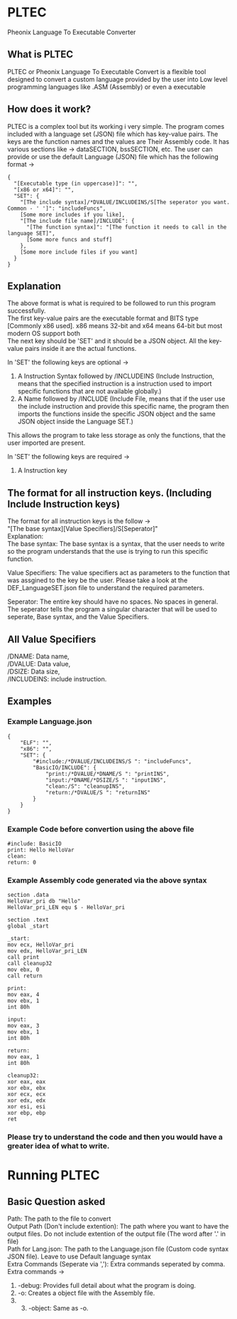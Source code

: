 # PLTEC
Pheonix Language To Executable Converter

## What is PLTEC
PLTEC or Pheonix Language To Executable Convert is a flexible tool designed to convert a custom language provided by the user into Low level programming languages like .ASM (Assembly) or even a executable

## How does it work?
PLTEC is a complex tool but its working i very simple. The program comes included with a language set (JSON) file which has key-value pairs. The keys are the function names and the values are Their Assembly code. It has various sections like -> dataSECTION, bssSECTION, etc. The user can provide or use the default Language (JSON) file which has the following format -> 

    {
      "[Executable type (in uppercase)]": "",
      "[x86 or x64]": "",
      "SET": {
        "[The include syntax]/*DVALUE/INCLUDEINS/S[The seperator you want. Common - ' ']": "includeFuncs",
        [Some more includes if you like],
        "[The include file name]/INCLUDE": {
          "[The function syntax]": "[The function it needs to call in the language SET]",
          [Some more funcs and stuff]
        },
        [Some more include files if you want]
      }
    }

## Explanation
The above format is what is required to be followed to run this program successfully. \
The first key-value pairs are the executable format and BITS type [Commonly x86 used]. x86 means 32-bit and x64 means 64-bit but most modern OS support both \
The next key should be 'SET' and it should be a JSON object. All the key-value pairs inside it are the actual functions. 

In 'SET' the following keys are optional -> 
1. A Instruction Syntax followed by /INCLUDEINS (Include Instruction, means that the specified instruction is a instruction used to import specific functions that are not available globally.) 
2. A Name followed by /INCLUDE (Include File, means that if the user use the include instruction and provide this specific name, the program then imports the functions inside the specific JSON object and the same JSON object inside the Language SET.) 

This allows the program to take less storage as only the functions, that the user imported are present. 

In 'SET' the following keys are required -> 
1. A Instruction key 

## The format for all instruction keys. (Including Include Instruction keys)
The format for all instruction keys is the follow -> \
"[The base syntax][Value Specifiers]/S[Seperator]" \
Explanation: \
The base syntax: The base syntax is a syntax, that the user needs to write so the program understands that the use is trying to run this specific function. 

Value Specifiers: The value specifiers act as parameters to the function that was assgined to the key be the user. Please take a look at the DEF_LanguageSET.json file to understand the required parameters. 

Seperator: The entire key should have no spaces. No spaces in general. The seperator tells the program a singular character that will be used to seperate, Base syntax, and the Value Specifiers. 

## All Value Specifiers
/DNAME: Data name, \
/DVALUE: Data value, \
/DSIZE: Data size, \
/INCLUDEINS: include instruction. 

## Examples
### Example Language.json
    {
        "ELF": "",
        "x86": "",
        "SET": {
            "#include:/*DVALUE/INCLUDEINS/S ": "includeFuncs",
            "BasicIO/INCLUDE": {
                "print:/*DVALUE/*DNAME/S ": "printINS",
                "input:/*DNAME/*DSIZE/S ": "inputINS",
                "clean:/S": "cleanupINS",
                "return:/*DVALUE/S ": "returnINS"
            }
        }
    }

### Example Code before convertion using the above file

    #include: BasicIO
    print: Hello HelloVar
    clean:
    return: 0

### Example Assembly code generated via the above syntax

    section .data
    HelloVar_pri db "Hello"
    HelloVar_pri_LEN equ $ - HelloVar_pri
    
    section .text
    global _start
    
    _start:
    mov ecx, HelloVar_pri
    mov edx, HelloVar_pri_LEN
    call print
    call cleanup32
    mov ebx, 0
    call return
    
    print:
    mov eax, 4
    mov ebx, 1
    int 80h
    
    input:
    mov eax, 3
    mov ebx, 1
    int 80h
    
    return:
    mov eax, 1
    int 80h
    
    cleanup32:
    xor eax, eax
    xor ebx, ebx
    xor ecx, ecx
    xor edx, edx
    xor esi, esi
    xor ebp, ebp
    ret

### Please try to understand the code and then you would have a greater idea of what to write.

# Running PLTEC
## Basic Question asked

Path: The path to the file to convert \
Output Path (Don't include extention): The path where you want to have the output files. Do not include extention of the output file (The word after '.' in file) \
Path for Lang.json: The path to the Language.json file (Custom code syntax JSON file). Leave to use Default language syntax \
Extra Commands (Seperate via ','): Extra commands seperated by comma. Extra commands ->
1. -debug: Provides full detail about what the program is doing.
2. -o: Creates a object file with the Assembly file.
3. 3. -object: Same as -o.
